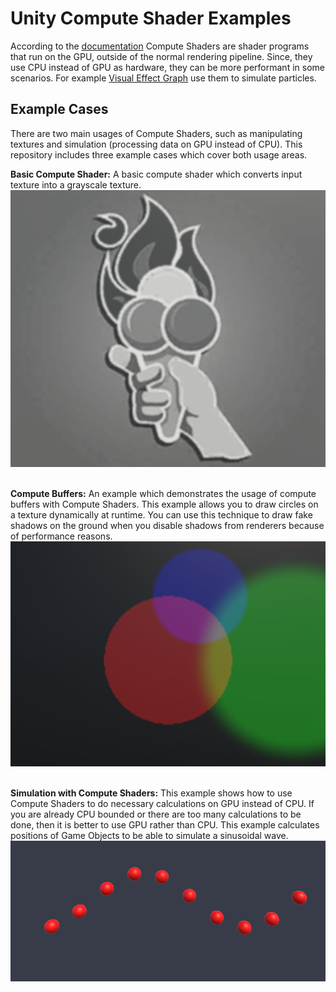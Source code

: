 
# Unity Compute Shader Examples

According to the [documentation](https://docs.unity3d.com/Manual/class-ComputeShader.html) Compute Shaders are shader programs that run on the GPU, outside of the normal rendering pipeline. Since, they use CPU instead of GPU as hardware, they can be more performant in some scenarios. For example [Visual Effect Graph](https://docs.unity3d.com/Packages/com.unity.visualeffectgraph@17.0/manual/index.html) use them to simulate particles.

## Example Cases

There are two main usages of Compute Shaders, such as manipulating textures and simulation (processing data on GPU instead of CPU). This repository includes three example cases which cover both usage areas.

**Basic Compute Shader:** A basic compute shader which converts input texture into a grayscale texture.
![Basic Compute Shader](Screenshots/BasicComputeShader.png)<br/><br/>

**Compute Buffers:** An example which demonstrates the usage of compute buffers with Compute Shaders. This example allows you to draw circles on a texture dynamically at runtime. You can use this technique to draw fake shadows on the ground when you disable shadows from renderers because of performance reasons.
![Compute Buffers](Screenshots/ComputeBuffers.png)<br/><br/>

**Simulation with Compute Shaders:** This example shows how to use Compute Shaders to do necessary calculations on GPU instead of CPU. If you are already CPU bounded or there are too many calculations to be done, then it is better to use GPU rather than CPU. This example calculates positions of Game Objects to be able to simulate a sinusoidal wave. 
![Simulation](Screenshots/Simulation.png)
